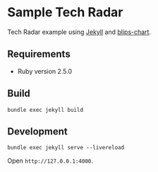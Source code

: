 # Sample Tech Radar

Tech Radar example using [Jekyll](https://jekyllrb.com/) and [blips-chart](https://github.com/davideicardi/blips-chart).

## Requirements

- Ruby version 2.5.0

## Build

```
bundle exec jekyll build
```

## Development

```
bundle exec jekyll serve --livereload
```

Open `http://127.0.0.1:4000`.